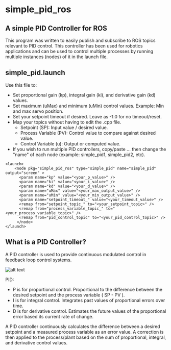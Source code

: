 # simple_pid_ros
## A simple PID Controller for ROS
This program was written to easily publish and subscribe to ROS topics relevant to PID control. This controller has been used for robotics applications and can be used to control multiple processes by running multiple instances (nodes) of it in the launch file.

## simple_pid.launch
Use this file to:
  - Set proportional gain (kp), integral gain (ki), and derivative gain (kd) values.
  - Set maximum (uMax) and minimum (uMin) control values. Example: Min and max servo position.
  - Set your setpoint timeout if desired. Leave as -1.0 for no timeout/reset.
  - Map your topics without having to edit the .cpp file.
      - Setpoint (SP): Input value / desired value.
      - Process Variable (PV): Control value to compare against desired value.
      - Control Variable (u): Output or computed value.
  - If you wish to run multiple PID controllers, copy/paste <node>...</node> then change the "name" of each node (example: simple_pid1, simple_pid2, etc).  

```
<launch>
    <node pkg="simple_pid_ros" type="simple_pid" name="simple_pid" output="screen" >
      <param name="kp" value="<your_p_value>" />
      <param name="ki" value="<your_i_value>" />
      <param name="kd" value="<your_d_value>" />
      <param name="uMax" value="<your_max_output_value>" />
      <param name="uMin" value="<your_min_output_value>" />
      <param name="setpoint_timeout_" value="<your_timeout_value>" />
      <remap from="setpoint_topic_" to="<your_setpoint_topic>" />
      <remap from="process_variable_topic_" to="<your_process_variable_topic>" />
      <remap from="pid_control_topic" to="<your_pid_control_topic>" />
     </node>
</launch>
```
## What is a PID Controller? 
A PID controller is used to provide continuous modulated control in feedback loop control systems.  

![alt text](https://plcynergy.com/wp-content/uploads/2021/01/PID-controller-1024x329.jpg)

PID:
  - P is for proportional control. Proportional to the difference between the desired setpoint and the process variable ( SP - PV ).
  - I is for integral control. Integrates past values of proportional errors over time.
  - D is for derivative control. Estimates the future values of the proportional error based its current rate of change. 

A PID controller continuously calculates the difference between a desired setpoint and a measured process variable as an error value. A correction is then applied to the process/plant based on the sum of proportional, integral, and derivative control values. 
